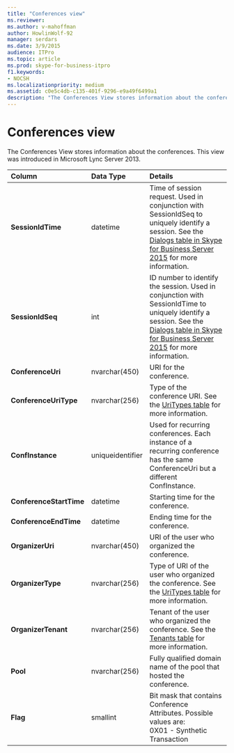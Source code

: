 ```yaml
---
title: "Conferences view"
ms.reviewer: 
ms.author: v-mahoffman
author: HowlinWolf-92
manager: serdars
ms.date: 3/9/2015
audience: ITPro
ms.topic: article
ms.prod: skype-for-business-itpro
f1.keywords:
- NOCSH
ms.localizationpriority: medium
ms.assetid: c0e5c4db-c135-401f-9296-e9a49f6499a1
description: "The Conferences View stores information about the conferences. This view was introduced in Microsoft Lync Server 2013."
---
```


# Conferences view
 
The Conferences View stores information about the conferences. This view was introduced in Microsoft Lync Server 2013.
  
|**Column**|**Data Type**|**Details**|
|:-----|:-----|:-----|
|**SessionIdTime** <br/> |datetime  <br/> |Time of session request. Used in conjunction with SessionIdSeq to uniquely identify a session. See the [Dialogs table in Skype for Business Server 2015](dialogs.md) for more information. <br/> |
|**SessionIdSeq** <br/> |int  <br/> |ID number to identify the session. Used in conjunction with SessionIdTime to uniquely identify a session. See the [Dialogs table in Skype for Business Server 2015](dialogs.md) for more information. <br/> |
|**ConferenceUri** <br/> |nvarchar(450)  <br/> |URI for the conference.  <br/> |
|**ConferenceUriType** <br/> |nvarchar(256)  <br/> |Type of the conference URI. See the [UriTypes table](uritypes.md) for more information. <br/> |
|**ConfInstance** <br/> |uniqueidentifier  <br/> |Used for recurring conferences. Each instance of a recurring conference has the same ConferenceUri but a different ConfInstance.  <br/> |
|**ConferenceStartTime** <br/> |datetime  <br/> |Starting time for the conference.  <br/> |
|**ConferenceEndTime** <br/> |datetime  <br/> |Ending time for the conference.  <br/> |
|**OrganizerUri** <br/> |nvarchar(450)  <br/> |URI of the user who organized the conference.  <br/> |
|**OrganizerType** <br/> |nvarchar(256)  <br/> |Type of URI of the user who organized the conference. See the [UriTypes table](uritypes.md) for more information. <br/> |
|**OrganizerTenant** <br/> |nvarchar(256)  <br/> |Tenant of the user who organized the conference. See the [Tenants table](tenants.md) for more information. <br/> |
|**Pool** <br/> |nvarchar(256)  <br/> |Fully qualified domain name of the pool that hosted the conference.  <br/> |
|**Flag** <br/> |smallint  <br/> |Bit mask that contains Conference Attributes. Possible values are:  <br/> 0X01 - Synthetic Transaction  <br/> |
   

